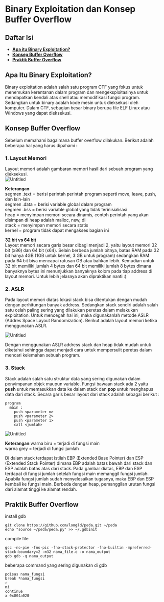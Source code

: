 # Binary Exploitation dan Konsep Buffer Overflow

## **Daftar Isi**

- [**Apa itu Binary Exploitation?**](#apa-itu-binary-exploitation?)
- [**Konsep Buffer Overflow**](#konsep-buffer-overflow)
- [**Praktik Buffer Overflow**](#konsep-forensik)

## Apa Itu Binary Exploitation? 
Binary exploitation adalah salah satu program CTF yang fokus untuk menemukan kerentanan dalam program dan mengeksploitasinya untuk mendapatkan kendali atas shell atau
memodifikasi fungsi program. Sedangkan untuk binary adalah kode mesin untuk dieksekusi oleh komputer. Dalam CTF, sebagian besar binary berupa file ELF Linux atau Windows
yang dapat dieksekusi.  
## Konsep Buffer Overflow
Sebelum memahami bagaimana buffer overflow dilakukan. Berikut adalah beberapa hal yang harus dipahami :  
### 1. Layout Memori
Layout memori adalah gambaran memori hasil dari sebuah program yang dieksekusi.  
![Untitled](https://user-images.githubusercontent.com/87466033/129343635-8ccb66e2-1007-4a83-b1b5-d4a17a3c15cf.png)  

**Keterangan**  
segmen .text  = berisi perintah perintah program seperti move, leave, push, dan lain-lain  
segmen .data  = berisi variable global dalam program  
segmen .bss   = berisi variable global yang tidak terinisialisasi  
heap          = menyimpan memori secara dinamis, contoh perintah yang akan disimpan di heap adalah malloc, new, dll  
stack         = menyimpan memori secara statis  
kernel        = program tidak dapat mengakses bagian ini  
  
**32 bit vs 64 bit**  
Layout memori secara garis besar dibagi menjadi 2, yaitu layout memori 32 bit (x86) dan 64 bit (x64). Selain berbeda jumlah bitnya, batas RAM pada 32 bit hanya 4GB (1GB untuk 
kernel, 3 GB untuk program) sedangkan RAM pada 64 bit bisa mencapai ratusan GB atau bahkan lebih. Kemudian untuk 32 bit memiliki jumlah 4 bytes  dan 64 bit memiliki jumlah 8 bytes 
dimana banyaknya bytes ini menunjukkan banyaknya kolom pada tiap address di layout memori. Untuk lebih jelasnya akan dipraktikan nanti :)  

### 2. ASLR
Pada layout memori diatas lokasi stack bisa ditentukan dengan mudah dengan perhitungan banyak address. Sedangkan stack sendiri adalah salah satu celah paling sering yang dilakukan 
peretas dalam melakukan exploitation. Untuk mencegah hal ini, maka digunakanlah metode ASLR (Addres Space Layout Randomization). Berikut adalah layout memori ketika menggunakan 
ASLR.  

![Untitled](https://user-images.githubusercontent.com/87466033/129348709-c35be273-96e8-4979-8c12-ee60cd7e8b71.png)  
  
Dengan menggunakan ASLR address stack dan heap tidak mudah untuk diketahui sehingga dapat menjadi cara untuk mempersulit peretas dalam mencari kelemahan sebuah program.  
  
### 3. Stack
Stack adalah salah satu struktur data yang sering digunakan dalam penyimpanan objek maupun variable. Fungsi bawaan stack ada 2 yaitu **push** untuk memasukkan data ke dalam stack 
dan **pop** untuk menghapus data dari stack. Secara garis besar layout dari stack adalah sebagai berikut :  
```
program
  main : 
    push <parameter n>
    push <parameter 2>
    push <parameter 1>
    call <jumlah>
```
![Untitled](https://user-images.githubusercontent.com/87466033/129351559-65b6050b-6927-474c-b4a9-3cd6bd51fc0c.png)  
  
**Keterangan**
warna biru  = terjadi di fungsi main  
warna grey  = terjadi di fungsi jumlah  
  
Di dalam stack terdapat istilah EBP (Extended Base Pointer) dan ESP (Extended Stack Pointer) dimana EBP adalah batas bawah dari stack dan ESP adalah batas atas dari stack. Pada 
gambar diatas, EBP dan ESP terdapat di fungsi jumlah setelah fungsi main memanggil fungsi jumlah. Apabila fungsi jumlah sudah menyelesaikan tugasnya, maka EBP dan ESP kembali ke 
fungsi main. Berbeda dengan heap, pemanggilan urutan fungsi dari alamat tinggi ke alamat rendah.  
  
## Praktik Buffer Overflow
install gdb  
```
git clone https://github.com/longld/peda.git ~/peda
echo "source ~/peda/peda.py" >> ~/.gdbinit
```
compile file
```
gcc -no-pie -fno-pic -fno-stack-protector -fno-builtin -mpreferred-stack-boundary=2 -m32 nama_file.c -o nama_output
gdb gdb -q nama_output
```
beberapa command yang sering digunakan di gdb
```
pdisas nama_fungsi
break *nama_fungsi
r
ni
continue
x 0x804a020
```
